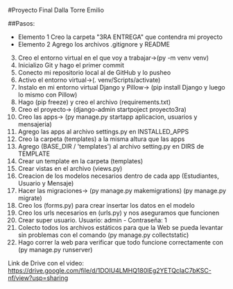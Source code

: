 #Proyecto Final Dalla Torre Emilio

##Pasos: 

- Elemento 1 Creo la carpeta "3RA ENTREGA" que contendra mi proyecto
- Elemento 2 Agrego los archivos .gitignore y README
3) Creo el entorno virtual en el que voy a trabajar->(py -m venv venv)
4) Inicializo Git y hago el primer commit
5) Conecto mi repositorio local al de GitHub y lo pusheo
6) Activo el entorno virtual->(. venv/Scripts/activate)
7) Instalo en mi entorno virtual Django y Pillow-> (pip install Django y luego lo mismo con Pillow)
8) Hago (pip freeze) y creo el archivo (requirements.txt)
9) Creo el proyecto-> (django-admin startpoject proyecto3ra)
10) Creo las apps-> (py manage.py startapp aplicacion, usuarios y mensajeria)
11) Agrego las apps al archivo settings.py en INSTALLED_APPS
12) Creo la carpeta (templates) a la misma altura que las apps
13) Agrego (BASE_DIR / 'templates') al archivo setting.py en DIRS de TEMPLATE
14) Crear un template en la carpeta (templates) 
15) Crear vistas en el archivo (views.py)
16) Creacion de los modelos necesarios dentro de cada app (Estudiantes, Usuario y Mensaje)
17) Hacer las migraciones-> (py manage.py makemigrations) (py manage.py migrate)
18) Creo los (forms.py) para crear insertar los datos en el modelo
19) Creo los urls necesarios en (urls.py) y nos aseguramos que funcionen
20) Crear super usuario. Usuario: admin - Contraseña: 1
21) Colecto todos los archivos estáticos para que la Web se pueda levantar sin problemas
con el comando (py manage.py collectstatic)
22) Hago correr la web para verificar que todo funcione correctamente con (py manage.py runserver)

Link de Drive con el video: https://drive.google.com/file/d/1DOIU4LMHQ180IEg2YETQcIaC7bKSC-nf/view?usp=sharing
